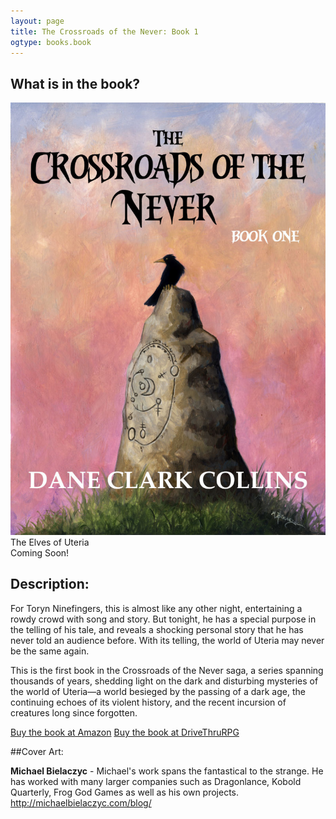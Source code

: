```yaml
---
layout: page
title: The Crossroads of the Never: Book 1
ogtype: books.book
---
```

## What is in the book?

<div class="left cover book"><img src="/media/covers/crossroads-of-the-never-book-1.jpg" alt="Crossroads of the Never: Book 1"><br />The Elves of Uteria<br><span class="small-text">Coming Soon!</span></div>

## Description:

For Toryn Ninefingers, this is almost like any other night, entertaining a rowdy crowd with song and story. But tonight, he has a special purpose in the telling of his tale, and reveals a shocking personal story that he has never told an audience before. With its telling, the world of Uteria may never be the same again.

This is the first book in the Crossroads of the Never saga, a series spanning thousands of years, shedding light on the dark and disturbing mysteries of the world of Uteria—a world besieged by the passing of a dark age, the continuing echoes of its violent history, and the recent incursion of creatures long since forgotten.

<div class="clearfix">
  <a href="http://www.amazon.com/gp/product/0996013806/ref=as_li_tl?ie=UTF8&camp=1789&creative=390957&creativeASIN=0996013806&linkCode=as2&tag=danclacol-20&linkId=BOIDDFLR76RZBL27" target="_blank" class="button left">Buy the book at Amazon</a>
<a href="http://rpg.drivethrustuff.com/product/128540/The-Elves-of-Uteria?affiliate_id=646556" target="_blank" class="button right">Buy the book at DriveThruRPG</a>
</div>

##Cover Art:

**Michael Bielaczyc** - Michael's work spans the fantastical to the strange. He has worked with many larger companies such as Dragonlance, Kobold Quarterly, Frog God Games as well as his own projects. http://michaelbielaczyc.com/blog/
